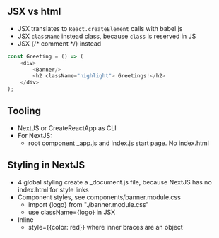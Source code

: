 ## JSX vs html

* JSX translates to `React.createElement` calls with babel.js
* JSX `className` instead class, because `class` is reserved in JS
* JSX {/* comment */} instead <!-- comment -->

````js
const Greeting = () => (
    <div>
        <Banner/>
        <h2 className="highlight"> Greetings!</h2>
    </div>
);
````

## Tooling

* NextJS or CreateReactApp as CLI
* For NextJS:
    * root component _app.js and index.js start page. No index.html

## Styling in NextJS
* 4 global styling create a _document.js file, because NextJS has no index.html for style links
* Component styles, see components/banner.module.css
  * import {logo} from "./banner.module.css"
  * use className={logo} in JSX
* Inline
  * style={{color: red}} where inner braces are an object 


